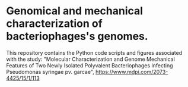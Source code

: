# Genomical and mechanical characterization of bacteriophages's genomes.
This repository contains the Python code scripts and figures associated with the study: "Molecular Characterization and Genome Mechanical Features of Two Newly Isolated Polyvalent Bacteriophages Infecting Pseudomonas syringae pv. garcae", https://www.mdpi.com/2073-4425/15/1/113

